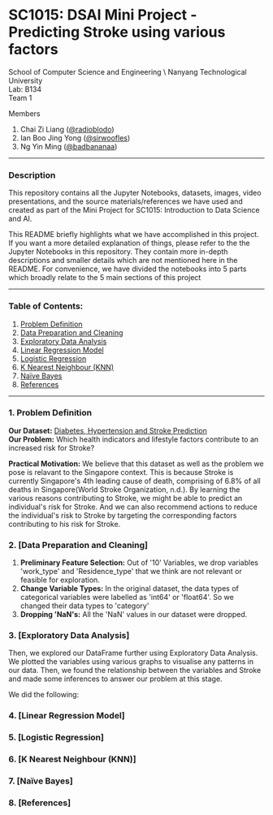 # SC1015: DSAI Mini Project - Predicting Stroke using various factors

School of Computer Science and Engineering \ 
Nanyang Technological University \
Lab: B134 \
Team 1 

Members 
  1. Chai Zi Liang ([@radioblodo](https://github.com/radioblodo))
  2. Ian Boo Jing Yong ([@sirwoofles](https://github.com/sirwoofles))
  3. Ng Yin Ming ([@badbananaa](https://github.com/badbananaa))
 
---
### Description
This repository contains all the Jupyter Notebooks, datasets, images, video presentations, and the source materials/references we have used and created as part of the Mini Project for SC1015: Introduction to Data Science and AI.

This README briefly highlights what we have accomplished in this project. If you want a more detailed explanation of things, please refer to the the Jupyter Notebooks in this repository. They contain more in-depth descriptions and smaller details which are not mentioned here in the README. For convenience, we have divided the notebooks into 5 parts which broadly relate to the 5 main sections of this project

---
### Table of Contents:
1. [Problem Definition](#1.-Problem-Defintion)
2. [Data Preparation and Cleaning](#2-Data-Preparation-and-Cleaning)
3. [Exploratory Data Analysis](#3-Exploratory-Data-Analysis)
4. [Linear Regression Model](#4-Linear-Regression-Model)
5. [Logistic Regression](#5-Logistic-Regression)
6. [K Nearest Neighbour (KNN)](#6-K-Nearest-Neighbour-(KNN))
7. [Naïve Bayes](#7-Naïve-Bayes)
8. [References](#8-References)
---
### 1. Problem Definition 

**Our Dataset:** [Diabetes, Hypertension and Stroke Prediction](https://www.kaggle.com/datasets/prosperchuks/health-dataset) \
**Our Problem:** Which health indicators and lifestyle factors contribute to an increased risk for Stroke? 

**Practical Motivation:** We believe that this dataset as well as the problem we pose is relavant to the Singapore context. This is because Stroke is currently Singapore's 4th leading cause of death, comprising of 6.8% of all deaths in Singapore(World Stroke Organization, n.d.). By learning the various reasons contributing to Stroke, we might be able to predict an individual's risk for Stroke. And we can also recommend actions to reduce the individual's risk to Stroke by targeting the corresponding factors contributing to his risk for Stroke.

### 2. [Data Preparation and Cleaning] 
1. **Preliminary Feature Selection:** Out of '10' Variables, we drop variables 'work_type' and 'Residence_type' that we think are not relevant or feasible for exploration. 
2. **Change Variable Types:** In the original dataset, the data types of categorical variables were labelled as 'int64' or 'float64'. So we changed their data types to 'category'
3. **Dropping 'NaN's:** All the 'NaN' values in our dataset were dropped.

### 3. [Exploratory Data Analysis]
Then, we explored our DataFrame further using Exploratory Data Analysis. We plotted the variables using various graphs to visualise any patterns in our data. Then, we found the relationship between the variables and Stroke and made some inferences to answer our problem at this stage.

We did the following:



### 4. [Linear Regression Model]


### 5. [Logistic Regression]


### 6. [K Nearest Neighbour (KNN)]


### 7. [Naïve Bayes]

### 8. [References]
